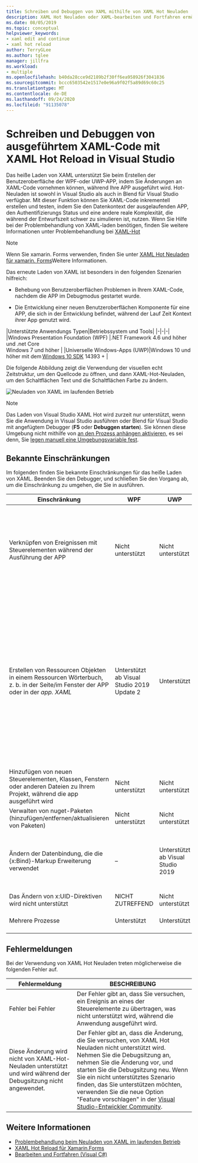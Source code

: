 ```yaml
---
title: Schreiben und Debuggen von XAML mithilfe von XAML Hot Neuladen
description: XAML Hot Neuladen oder XAML-bearbeiten und Fortfahren ermöglicht es Ihnen, während der Ausführung von apps Änderungen an Ihrem XAML-Code vorzunehmen.
ms.date: 08/05/2019
ms.topic: conceptual
helpviewer_keywords:
- xaml edit and continue
- xaml hot reload
author: TerryGLee
ms.author: tglee
manager: jillfra
ms.workload:
- multiple
ms.openlocfilehash: b40da28cce9d2189b2f30ff6ea958926f3041836
ms.sourcegitcommit: bccc6503542e1517e0e96a9f02f5a89d69c60c25
ms.translationtype: MT
ms.contentlocale: de-DE
ms.lasthandoff: 09/24/2020
ms.locfileid: "91135078"
---
```

# <a name="write-and-debug-running-xaml-code-with-xaml-hot-reload-in-visual-studio"></a>Schreiben und Debuggen von ausgeführtem XAML-Code mit XAML Hot Reload in Visual Studio

Das heiße Laden von XAML unterstützt Sie beim Erstellen der Benutzeroberfläche der WPF-oder UWP-APP, indem Sie Änderungen an XAML-Code vornehmen können, während Ihre APP ausgeführt wird. Hot-Neuladen ist sowohl in Visual Studio als auch in Blend für Visual Studio verfügbar. Mit dieser Funktion können Sie XAML-Code inkrementell erstellen und testen, indem Sie den Datenkontext der ausgelaufenden APP, den Authentifizierungs Status und eine andere reale Komplexität, die während der Entwurfszeit schwer zu simulieren ist, nutzen. Wenn Sie Hilfe bei der Problembehandlung von XAML-laden benötigen, finden Sie weitere Informationen unter Problembehandlung bei [XAML-Hot](xaml-hot-reload-troubleshooting.md)

> [!NOTE]
> Wenn Sie xamarin. Forms verwenden, finden Sie unter [XAML Hot Neuladen für xamarin. Forms](/xamarin/xamarin-forms/xaml/hot-reload)Weitere Informationen.

Das erneute Laden von XAML ist besonders in den folgenden Szenarien hilfreich:

* Behebung von Benutzeroberflächen Problemen in Ihrem XAML-Code, nachdem die APP im Debugmodus gestartet wurde.

* Die Entwicklung einer neuen Benutzeroberflächen Komponente für eine APP, die sich in der Entwicklung befindet, während der Lauf Zeit Kontext ihrer App genutzt wird.

|Unterstützte Anwendungs Typen|Betriebssystem und Tools|
|-|-|-|
|Windows Presentation Foundation (WPF) |.NET Framework 4.6 und höher und .net Core</br>Windows 7 und höher |
|Universelle Windows-Apps (UWP)|Windows 10 und höher mit dem [Windows 10 SDK](https://developer.microsoft.com/windows/downloads/windows-10-sdk) 14393 + |

Die folgende Abbildung zeigt die Verwendung der visuellen echt Zeitstruktur, um den Quellcode zu öffnen, und dann XAML-Hot-Neuladen, um den Schaltflächen Text und die Schaltflächen Farbe zu ändern.

![Neuladen von XAML im laufenden Betrieb](../debugger/media/xaml-hot-reload-using.gif)

> [!NOTE]
> Das Laden von Visual Studio XAML Hot wird zurzeit nur unterstützt, wenn Sie die Anwendung in Visual Studio ausführen oder Blend für Visual Studio mit angefügtem Debugger (**F5** oder **Debuggen starten**). Sie können diese Umgebung nicht mithilfe von [an den Prozess anhängen aktivieren,](../debugger/attach-to-running-processes-with-the-visual-studio-debugger.md) es sei denn, Sie [legen manuell eine Umgebungsvariable fest](xaml-hot-reload-troubleshooting.md#verify-that-you-use-start-debugging-rather-than-attach-to-process).

## <a name="known-limitations"></a>Bekannte Einschränkungen

Im folgenden finden Sie bekannte Einschränkungen für das heiße Laden von XAML. Beenden Sie den Debugger, und schließen Sie den Vorgang ab, um die Einschränkung zu umgehen, die Sie in ausführen.

|Einschränkung|WPF|UWP|Notizen|
|-|-|-|-|
|Verknüpfen von Ereignissen mit Steuerelementen während der Ausführung der APP|Nicht unterstützt|Nicht unterstützt|Siehe Fehler: Fehler beim *sicherstellen des Ereignisses*. Beachten Sie, dass Sie in WPF auf einen vorhandenen Ereignishandler verweisen können. In UWP-apps wird das verweisen auf einen vorhandenen Ereignishandler nicht unterstützt.|
|Erstellen von Ressourcen Objekten in einem Ressourcen Wörterbuch, z. b. in der Seite/im Fenster der APP oder in der *app. XAML*|Unterstützt ab Visual Studio 2019 Update 2|Unterstützt|Beispiel: Hinzufügen eines `SolidColorBrush` zu einem Ressourcen Wörterbuch, das als verwendet werden soll `StaticResource` .</br>Hinweis: Statische Ressourcen, Format Konverter und andere in ein Ressourcen Wörterbuch geschriebene Elemente können beim Verwenden von XAML-Hot-Neuladen angewendet/verwendet werden. Nur die Erstellung der Ressource wird nicht unterstützt.</br> Ändern der Eigenschaft des Ressourcen Wörterbuchs `Source` .|
|Hinzufügen von neuen Steuerelementen, Klassen, Fenstern oder anderen Dateien zu Ihrem Projekt, während die app ausgeführt wird|Nicht unterstützt|Nicht unterstützt|Keine|
|Verwalten von nuget-Paketen (hinzufügen/entfernen/aktualisieren von Paketen)|Nicht unterstützt|Nicht unterstützt|Keine|
|Ändern der Datenbindung, die die {x:Bind}-Markup Erweiterung verwendet|–|Unterstützt ab Visual Studio 2019|Hierfür ist Windows 10 Version 1809 (Build 10.0.17763) erforderlich. Wird in Visual Studio 2017 oder früheren Versionen nicht unterstützt.|
|Das Ändern von x:UID-Direktiven wird nicht unterstützt|NICHT ZUTREFFEND|Nicht unterstützt|Keine|
|Mehrere Prozesse | Unterstützt | Unterstützt | In Visual Studio 2019 [Version 16,6](/visualstudio/releases/2019/release-notes-v16.6) und höher unterstützt |

## <a name="error-messages"></a>Fehlermeldungen

Bei der Verwendung von XAML Hot Neuladen treten möglicherweise die folgenden Fehler auf.

|Fehlermeldung|BESCHREIBUNG|
|-|-|
|Fehler bei Fehler|Der Fehler gibt an, dass Sie versuchen, ein Ereignis an eines der Steuerelemente zu übertragen, was nicht unterstützt wird, während die Anwendung ausgeführt wird.|
|Diese Änderung wird nicht von XAML-Hot-Neuladen unterstützt und wird während der Debugsitzung nicht angewendet.|Der Fehler gibt an, dass die Änderung, die Sie versuchen, von XAML Hot Neuladen nicht unterstützt wird. Nehmen Sie die Debugsitzung an, nehmen Sie die Änderung vor, und starten Sie die Debugsitzung neu. Wenn Sie ein nicht unterstütztes Szenario finden, das Sie unterstützen möchten, verwenden Sie die neue Option "Feature vorschlagen" in der [Visual Studio-Entwickler Community](https://developercommunity.visualstudio.com/spaces/8/index.html). |

## <a name="see-also"></a>Weitere Informationen

* [Problembehandlung beim Neuladen von XAML im laufenden Betrieb](xaml-hot-reload-troubleshooting.md)
* [XAML Hot Reload für Xamarin.Forms](/xamarin/xamarin-forms/xaml/hot-reload)
* [Bearbeiten und Fortfahren (Visual C#)](../debugger/edit-and-continue-visual-csharp.md)
